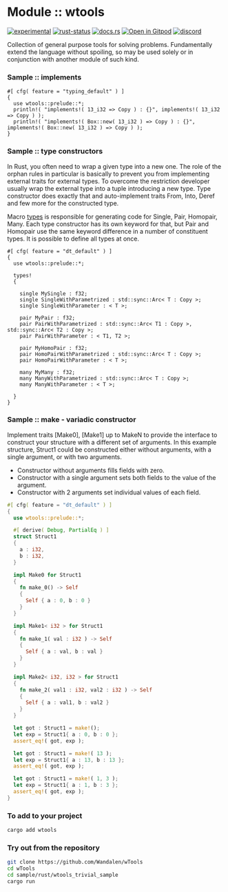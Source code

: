 <!-- {{# generate.module_header{} #}} -->

# Module :: wtools
[![experimental](https://raster.shields.io/static/v1?label=stability&message=experimental&color=orange&logoColor=eee)](https://github.com/emersion/stability-badges#experimental) [![rust-status](https://github.com/Wandalen/wTools/actions/workflows/ModulewToolsPush.yml/badge.svg)](https://github.com/Wandalen/wTools/actions/workflows/ModulewToolsPush.yml) [![docs.rs](https://img.shields.io/docsrs/wtools?color=e3e8f0&logo=docs.rs)](https://docs.rs/wtools) [![Open in Gitpod](https://raster.shields.io/static/v1?label=try&message=online&color=eee&logo=gitpod&logoColor=eee)](https://gitpod.io/#RUN_PATH=.,SAMPLE_FILE=sample%2Frust%2Fwtools_trivial_sample%2Fsrc%2Fmain.rs,RUN_POSTFIX=--example%20wtools_trivial_sample/https://github.com/Wandalen/wTools) [![discord](https://img.shields.io/discord/872391416519737405?color=eee&logo=discord&logoColor=eee&label=ask)](https://discord.gg/m3YfbXpUUY)

Collection of general purpose tools for solving problems. Fundamentally extend the language without spoiling, so may be used solely or in conjunction with another module of such kind.

### Sample :: implements

<!-- {{# generate.module_sample{} #}} -->
<!-- generates sample in directory `./sample/rust` using data about samples in `Cargo.toml` -->

```rust,editable
#[ cfg( feature = "typing_default" ) ]
{
  use wtools::prelude::*;
  println!( "implements!( 13_i32 => Copy ) : {}", implements!( 13_i32 => Copy ) );
  println!( "implements!( Box::new( 13_i32 ) => Copy ) : {}", implements!( Box::new( 13_i32 ) => Copy ) );
}
```

### Sample :: type constructors

In Rust, you often need to wrap a given type into a new one.
The role of the orphan rules in particular is basically to prevent you from implementing external traits for external types.
To overcome the restriction developer usually wrap the external type into a tuple introducing a new type.
Type constructor does exactly that and auto-implement traits From, Into, Deref and few more for the constructed type.

Macro [types](https://docs.rs/type_constructor/latest/type_constructor/types/macro.types.html) is responsible for generating code for Single, Pair, Homopair, Many. Each type constructor has its own keyword for that, but Pair and Homopair use the same keyword difference in a number of constituent types. It is possible to define all types at once.

<!-- {{# generate.module_sample{} #}} -->

```rust,editable
#[ cfg( feature = "dt_default" ) ]
{
  use wtools::prelude::*;

  types!
  {

    single MySingle : f32;
    single SingleWithParametrized : std::sync::Arc< T : Copy >;
    single SingleWithParameter : < T >;

    pair MyPair : f32;
    pair PairWithParametrized : std::sync::Arc< T1 : Copy >, std::sync::Arc< T2 : Copy >;
    pair PairWithParameter : < T1, T2 >;

    pair MyHomoPair : f32;
    pair HomoPairWithParametrized : std::sync::Arc< T : Copy >;
    pair HomoPairWithParameter : < T >;

    many MyMany : f32;
    many ManyWithParametrized : std::sync::Arc< T : Copy >;
    many ManyWithParameter : < T >;

  }
}
```

### Sample :: make - variadic constructor

Implement traits [Make0], [Make1] up to MakeN to provide the interface to construct your structure with a different set of arguments.
In this example structure, Struct1 could be constructed either without arguments, with a single argument, or with two arguments.
- Constructor without arguments fills fields with zero.
- Constructor with a single argument sets both fields to the value of the argument.
- Constructor with 2 arguments set individual values of each field.

<!-- {{# generate.module_sample{} #}} -->

```rust
#[ cfg( feature = "dt_default" ) ]
{
  use wtools::prelude::*;

  #[ derive( Debug, PartialEq ) ]
  struct Struct1
  {
    a : i32,
    b : i32,
  }

  impl Make0 for Struct1
  {
    fn make_0() -> Self
    {
      Self { a : 0, b : 0 }
    }
  }

  impl Make1< i32 > for Struct1
  {
    fn make_1( val : i32 ) -> Self
    {
      Self { a : val, b : val }
    }
  }

  impl Make2< i32, i32 > for Struct1
  {
    fn make_2( val1 : i32, val2 : i32 ) -> Self
    {
      Self { a : val1, b : val2 }
    }
  }

  let got : Struct1 = make!();
  let exp = Struct1{ a : 0, b : 0 };
  assert_eq!( got, exp );

  let got : Struct1 = make!( 13 );
  let exp = Struct1{ a : 13, b : 13 };
  assert_eq!( got, exp );

  let got : Struct1 = make!( 1, 3 );
  let exp = Struct1{ a : 1, b : 3 };
  assert_eq!( got, exp );
}
```

### To add to your project

```sh
cargo add wtools
```

### Try out from the repository

```sh
git clone https://github.com/Wandalen/wTools
cd wTools
cd sample/rust/wtools_trivial_sample
cargo run
```
